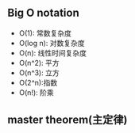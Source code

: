 ## Big O notation

- O(1): 常数复杂度
- O(log n): 对数复杂度
- O(n): 线性时间复杂度
- O(n^2): 平方
- O(n^3): 立方
- O(2^n):指数
- O(n!): 阶乘

## master theorem(主定律)
